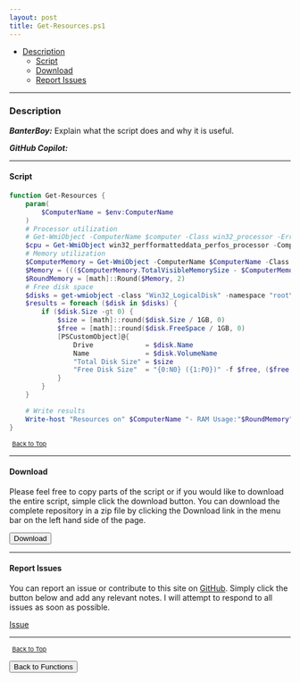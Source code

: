 ```yaml
---
layout: post
title: Get-Resources.ps1
---
```


- [Description](#description)
  - [Script](#script)
  - [Download](#download)
  - [Report Issues](#report-issues)

---

### Description

**_BanterBoy:_** Explain what the script does and why it is useful.

**_GitHub Copilot:_**

---

#### Script

```powershell
function Get-Resources {
    param(
        $ComputerName = $env:ComputerName
    )
    # Processor utilization
    # Get-WmiObject -ComputerName $computer -Class win32_processor -ErrorAction Stop | Measure-Object -Property LoadPercentage -Average | Select-Object *
    $cpu = Get-WmiObject win32_perfformatteddata_perfos_processor -ComputerName $ComputerName | Where-Object { $_.name -eq "_total" } | Select-Object -ExpandProperty PercentProcessorTime -ErrorAction silentlycontinue
    # Memory utilization
    $ComputerMemory = Get-WmiObject -ComputerName $ComputerName -Class win32_operatingsystem -ErrorAction Stop
    $Memory = ((($ComputerMemory.TotalVisibleMemorySize - $ComputerMemory.FreePhysicalMemory) * 100) / $ComputerMemory.TotalVisibleMemorySize)
    $RoundMemory = [math]::Round($Memory, 2)
    # Free disk space
    $disks = get-wmiobject -class "Win32_LogicalDisk" -namespace "root\CIMV2" -ComputerName $ComputerName
    $results = foreach ($disk in $disks) {
        if ($disk.Size -gt 0) {
            $size = [math]::round($disk.Size / 1GB, 0)
            $free = [math]::round($disk.FreeSpace / 1GB, 0)
            [PSCustomObject]@{
                Drive             = $disk.Name
                Name              = $disk.VolumeName
                "Total Disk Size" = $size
                "Free Disk Size"  = "{0:N0} ({1:P0})" -f $free, ($free / $size)
            }
        }
    }

    # Write results
    Write-host "Resources on" $ComputerName "- RAM Usage:"$RoundMemory"%, CPU:"$cpu"%, Free" $free "GB"
}
```

<span style="font-size:11px;"><a href="#"><i class="fas fa-caret-up" aria-hidden="true" style="color: white; margin-right:5px;"></i>Back to Top</a></span>

---

#### Download

Please feel free to copy parts of the script or if you would like to download the entire script, simple click the download button. You can download the complete repository in a zip file by clicking the Download link in the menu bar on the left hand side of the page.

<button class="btn" type="submit" onclick="window.open('/PowerShell/functions/Get-Resources.ps1')">
    <i class="fa fa-cloud-download-alt">
    </i>
        Download
</button>

---

#### Report Issues

You can report an issue or contribute to this site on <a href="https://github.com/BanterBoy/scripts-blog/issues">GitHub</a>. Simply click the button below and add any relevant notes. I will attempt to respond to all issues as soon as possible.

<!-- Place this tag where you want the button to render. -->

<a class="github-button" href="https://github.com/BanterBoy/scripts-blog/issues/new?title=Get-Resources.ps1&body=There is a problem with this function. Please find details below." data-show-count="true" aria-label="Issue BanterBoy/scripts-blog on GitHub">Issue</a>

---

<span style="font-size:11px;"><a href="#"><i class="fas fa-caret-up" aria-hidden="true" style="color: white; margin-right:5px;"></i>Back to Top</a></span>

<a href="/menu/_pages/functions.html">
    <button class="btn">
        <i class='fas fa-reply'>
        </i>
            Back to Functions
    </button>
</a>

[1]: http://ecotrust-canada.github.io/markdown-toc
[2]: https://github.com/googlearchive/code-prettify
